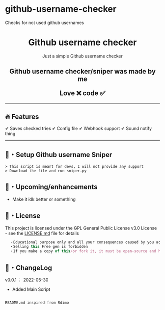 # github-username-checker
Checks for not used github usernames

<h1 align="center">
  Github username checker
</h1>

<p align="center">
  Just a simple Github username checker
</p>


<h2 align="center">
  Github username checker/sniper was made by me

Love ❌ code ✅

</h2>

---

## :fire: Features

✔ Saves checked tries
✔ Config file 
✔ Webhook support
✔ Sound notify thing

---

## 🚀・Setup Github username Sniper

```sh-session
> This script is meant for devs, I will not provide any support
> Download the file and run sniper.py
```

## 🎉・Upcoming/enhancements

- Make it idk better or something 

## 📄・License

This project is licensed under the GPL General Public License v3.0 License - see the [LICENSE.md](./LICENSE) file for details
```js
  ・Educational purpose only and all your consequences caused by you actions is your responsibility
  ・Selling this Free gen is forbidden
  ・If you make a copy of this/or fork it, it must be open-source and have credits linking to this repo
```

## 💭・ChangeLog

v0.0.1 ⋮ 2022-05-30
+ Added Main Script
```

README.md inspired from Rdimo
